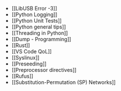 - [[LibUSB Error -3]]
- [[Python Logging]]
- [[Python Unit Tests]]
- [[Python general tips]]
- [[Threading in Python]]
- [[Dump - Programming]]
- [[Rust]]
- [[VS Code QoL]]
- [[Syslinux]]
- [[Preseeding]]
- [[Preprocessor directives]]
- [[Rufus]]
- [[Substitution-Permutation (SP) Networks]]